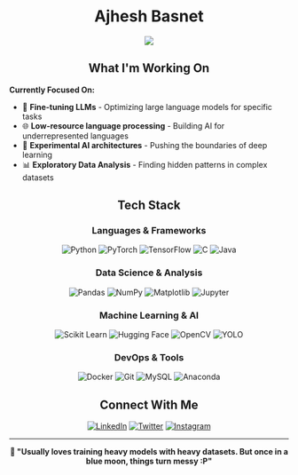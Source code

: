 # <div align="center">**Ajhesh Basnet**</div>

<div align="center">
  <img src="https://readme-typing-svg.herokuapp.com/?lines=Deep+Learning+Enthusiast;Training+Neural+Networks;Data+Analysis+%26+Insights;Machine+Learning+Engineer;Statistical+Pattern+Recognition&font=Fira%20Code&center=true&width=500&height=60&color=00d4ff&vCenter=true&size=20">
</div>

## <div align="center">**What I'm Working On**</div>

**Currently Focused On:**
- 🧠 **Fine-tuning LLMs** - Optimizing large language models for specific tasks
- 🌐 **Low-resource language processing** - Building AI for underrepresented languages  
- 🔬 **Experimental AI architectures** - Pushing the boundaries of deep learning
- 📊 **Exploratory Data Analysis** - Finding hidden patterns in complex datasets

## <div align="center">**Tech Stack**</div>

<div align="center">

### **Languages & Frameworks**
![Python](https://img.shields.io/badge/Python-FFD43B?style=for-the-badge&logo=python&logoColor=blue)
![PyTorch](https://img.shields.io/badge/PyTorch-EE4C2C?style=for-the-badge&logo=pytorch&logoColor=white)
![TensorFlow](https://img.shields.io/badge/TensorFlow-FF6F00?style=for-the-badge&logo=tensorflow&logoColor=white)
![C](https://img.shields.io/badge/C-00599C?style=for-the-badge&logo=c&logoColor=white)
![Java](https://img.shields.io/badge/Java-ED8B00?style=for-the-badge&logo=java&logoColor=white)

### **Data Science & Analysis**
![Pandas](https://img.shields.io/badge/Pandas-2C2D72?style=for-the-badge&logo=pandas&logoColor=white)
![NumPy](https://img.shields.io/badge/Numpy-777BB4?style=for-the-badge&logo=numpy&logoColor=white)
![Matplotlib](https://img.shields.io/badge/Matplotlib-11557c?style=for-the-badge&logo=matplotlib&logoColor=white)
![Jupyter](https://img.shields.io/badge/Jupyter-F37626.svg?&style=for-the-badge&logo=Jupyter&logoColor=white)

### **Machine Learning & AI**
![Scikit Learn](https://img.shields.io/badge/scikit_learn-F7931E?style=for-the-badge&logo=scikit-learn&logoColor=white)
![Hugging Face](https://img.shields.io/badge/🤗_Hugging_Face-FFD21E?style=for-the-badge&logoColor=black)
![OpenCV](https://img.shields.io/badge/OpenCV-27338e?style=for-the-badge&logo=OpenCV&logoColor=white)
![YOLO](https://img.shields.io/badge/YOLO-00FFFF?style=for-the-badge&logoColor=black)

### **DevOps & Tools**
![Docker](https://img.shields.io/badge/Docker-2CA5E0?style=for-the-badge&logo=docker&logoColor=white)
![Git](https://img.shields.io/badge/Git-F05032?style=for-the-badge&logo=git&logoColor=white)
![MySQL](https://img.shields.io/badge/MySQL-005C84?style=for-the-badge&logo=mysql&logoColor=white)
![Anaconda](https://img.shields.io/badge/Anaconda-44A833?style=for-the-badge&logo=anaconda&logoColor=white)

</div>

## <div align="center">**Connect With Me**</div>

<div align="center">

[![LinkedIn](https://img.shields.io/badge/LinkedIn-0077B5?style=for-the-badge&logo=linkedin&logoColor=white)](https://www.linkedin.com/in/ajhesh-basnet-656564291/)
[![Twitter](https://img.shields.io/badge/Twitter-1DA1F2?style=for-the-badge&logo=twitter&logoColor=white)](https://twitter.com/ajheshbasnet)
[![Instagram](https://img.shields.io/badge/Instagram-E4405F?style=for-the-badge&logo=instagram&logoColor=white)](https://instagram.com/ajhesh_basnet)

</div>

---

<div align="center">

**💭 "Usually loves training heavy models with heavy datasets. But once in a blue moon, things turn messy :P"**

</div>
